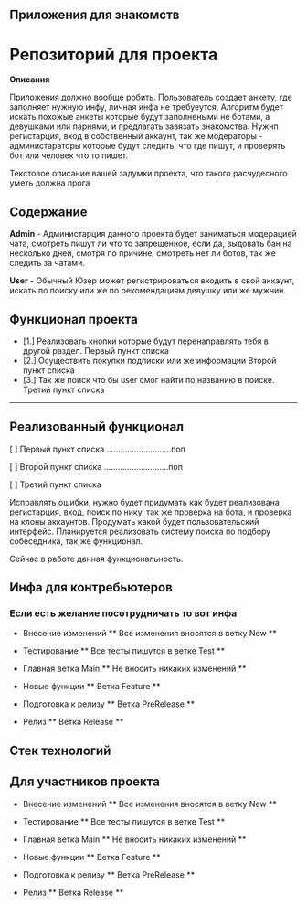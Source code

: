 ## **Приложения для знакомств**

# Репозиторий для проекта

**Описания**

Приложения должно вообще робить. Пользователь создает анкету, где заполняет нужную инфу, личная инфа не требуеутся, Алгоритм будет искать похожые анкеты которые будут заполнеными не ботами, а девушками или парнями, и предлагать завязать знакомства. Нужнп регистарция, вход в собственный аккаунт, так же модераторы - администараторы которые будут следить, что где пишут, и проверять бот или человек что то пишет. 

Текстовое описание вашей задумки проекта, что такого расчудесного уметь должна прога

## Содержание

**Admin** - Администарция данного проекта будет заниматься модерацией чата, смотреть пишут ли что то запрещенное,
если да, выдовать бан на несколько дней, смотря по причине, смотреть нет ли ботов, так же следить за чатами.

**User** - Обычный Юзер может регистрироваться входить в свой аккаунт, искать по поиску или же по рекомендациям девушку или же мужчин.

## Функционал проекта

- [1.] Реализовать кнопки которые будут перенаправлять тебя в другой раздел. Первый пункт списка
- [2.] Осуществить покупки подписки или же информации Второй пункт списка
- [3.] Так же поиск что бы user смог найти по названию в поиске. Третий пункт списка
---

## Реализованный функционал

[ ] Первый пункт списка
............................поп

[ ] Второй пункт списка
............................поп

[ ] Третий пункт списка

Исправлять ошибки, нужно будет придумать как будет реализована регистарция, вход, поиск по нику,
так же проверка на бота, и проверка на клоны аккаунтов. Продумать какой будет пользовательский интерфейс.
Планируется реализовать систему поиска по подбору собеседника, так же функционал. 

Сейчас в работе данная функциональность.

## Инфа для контребьютеров
### **Если есть желание посотрудничать то вот инфа**
- Внесение изменений
	 ** Все изменения вносятся в ветку New **

- Тестирование
	 ** Все тесты пишутся в ветке Test **

- Главная ветка Main
	** Не вносить никаких изменений **

- Новые функции
	** Ветка Feature **

- Подготовка к релизу 
	** Ветка PreRelease **

- Релиз
	** Ветка Release **




## Стек технологий




## Для участников проекта 
- Внесение изменений
	 ** Все изменения вносятся в ветку New **

- Тестирование
	 ** Все тесты пишутся в ветке Test **

- Главная ветка Main
	** Не вносить никаких изменений **

- Новые функции
	** Ветка Feature **

- Подготовка к релизу 
	** Ветка PreRelease **

- Релиз
	** Ветка Release **







